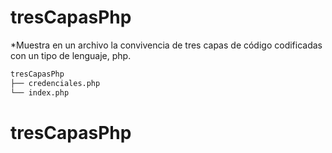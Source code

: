 # tresCapasPhp
*Muestra en un archivo la convivencia de tres capas de código codificadas con un tipo de lenguaje, php.
```bash
tresCapasPhp
├── credenciales.php
└── index.php
```
# tresCapasPhp
